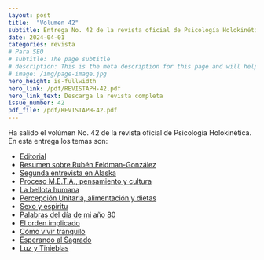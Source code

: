 ```yaml
---
layout: post
title:  "Volumen 42"
subtitle: Entrega No. 42 de la revista oficial de Psicología Holokinética
date: 2024-04-01
categories: revista
# Para SEO
# subtitle: The page subtitle
# description: This is the meta description for this page and will help it appear in search engines
# image: /img/page-image.jpg
hero_height: is-fullwidth
hero_link: /pdf/REVISTAPH-42.pdf
hero_link_text: Descarga la revista completa
issue_number: 42
pdf_file: /pdf/REVISTAPH-42.pdf
---
```


Ha salido el volúmen No. 42 de la revista oficial de Psicología Holokinética. 
En esta entrega los temas son:


- [Editorial](/pdf/REVISTAPH-42.pdf#page=4)
- [Resumen sobre Rubén Feldman-González](/pdf/REVISTAPH-42.pdf#page=5)
- [Segunda entrevista en Alaska](/pdf/REVISTAPH-42.pdf#page=7)
- [Proceso M.E.T.A., pensamiento y cultura](/pdf/REVISTAPH-42.pdf#page=20)
- [La bellota humana](/pdf/REVISTAPH-42.pdf#page=29)
- [Percepción Unitaria, alimentación y dietas](/pdf/REVISTAPH-42.pdf#page=31)
- [Sexo y espíritu](/pdf/REVISTAPH-42.pdf#page=32)
- [Palabras del día de mi año 80](/pdf/REVISTAPH-42.pdf#page=34)
- [El orden implicado](/pdf/REVISTAPH-42.pdf#page=35)
- [Cómo vivir tranquilo](/pdf/REVISTAPH-42.pdf#page=37)
- [Esperando al Sagrado](/pdf/REVISTAPH-42.pdf#page=39)
- [Luz y Tinieblas](/pdf/REVISTAPH-42.pdf#page=43)
